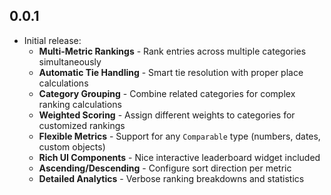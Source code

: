 ## 0.0.1

* Initial release:
  - **Multi-Metric Rankings** - Rank entries across multiple categories simultaneously
  - **Automatic Tie Handling** - Smart tie resolution with proper place calculations
  - **Category Grouping** - Combine related categories for complex ranking calculations
  - **Weighted Scoring** - Assign different weights to categories for customized rankings
  - **Flexible Metrics** - Support for any `Comparable` type (numbers, dates, custom objects)
  - **Rich UI Components** - Nice interactive leaderboard widget included
  - **Ascending/Descending** - Configure sort direction per metric
  - **Detailed Analytics** - Verbose ranking breakdowns and statistics
